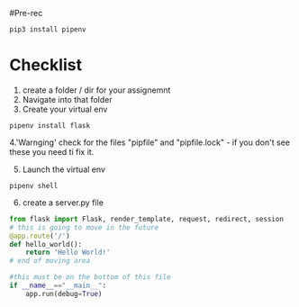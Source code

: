 #Pre-rec

```
pip3 install pipenv
```

# Checklist

1. create a folder / dir for your assignemnt
2. Navigate into that folder
3. Create your virtual env

```
pipenv install flask
```

4.'Warnging' check for the files "pipfile" and "pipfile.lock" - if you don't see these you need ti fix it.

5. Launch the virtual env

```
pipenv shell
```

6. create a server.py file

```py
from flask import Flask, render_template, request, redirect, session
# this is going to move in the future
@app.route('/')
def hello_world():
    return 'Hello World!'
# end of moving area

#this must be on the bottom of this file
if __name__=="__main__":
    app.run(debug=True)
```
